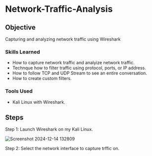 # Network-Traffic-Analysis

## Objective

Capturing and analyzing network traffic using Wireshark

### Skills Learned
- How to capture network traffic and analyize network traffic.
- Technque how to filter traffic using protocol, ports, or IP address.
- How to follow TCP and UDP Stream to see an entire conversation.
- How to create custom filters.

### Tools Used
- Kali Linux with Wireshark.

## Steps
Step 1: Launch Wireshark on my Kali Linux.

![Screenshot 2024-12-14 132809](https://github.com/user-attachments/assets/3a6b7606-3fac-4457-99ac-4d3beaf32705)

Step 2: Select the network interface to capture trffic on.
